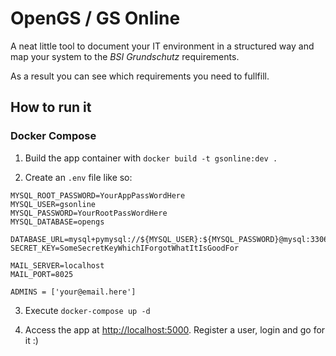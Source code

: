 # OpenGS / GS Online

A neat little tool to document your IT environment in a structured way and map your system to the *BSI Grundschutz* requirements.

As a result you can see which requirements you need to fullfill.

## How to run it

### Docker Compose

1) Build the app container with `docker build -t gsonline:dev .`

2) Create an `.env` file like so:
```
MYSQL_ROOT_PASSWORD=YourAppPassWordHere
MYSQL_USER=gsonline
MYSQL_PASSWORD=YourRootPassWordHere
MYSQL_DATABASE=opengs

DATABASE_URL=mysql+pymysql://${MYSQL_USER}:${MYSQL_PASSWORD}@mysql:3306/${MYSQL_DATABASE}
SECRET_KEY=SomeSecretKeyWhichIForgotWhatItIsGoodFor

MAIL_SERVER=localhost
MAIL_PORT=8025

ADMINS = ['your@email.here']
```

3) Execute `docker-compose up -d`

4) Access the app at <http://localhost:5000>. Register a user, login and go for it :)